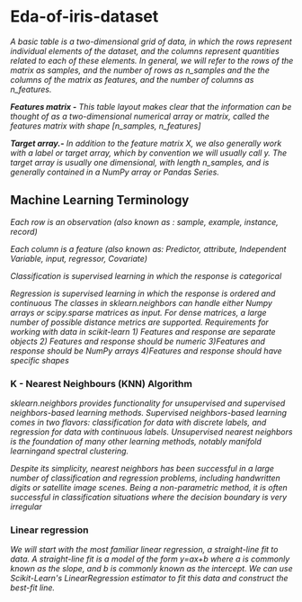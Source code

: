 # Eda-of-iris-dataset
_A basic table is a two-dimensional grid of data, in which the rows represent individual elements of the dataset, and the columns represent quantities related to each of these elements. In general, we will refer to the rows of the matrix as samples, and the number of rows as n_samples and the the columns of the matrix as features, and the number of columns as n_features._

_**Features matrix -** This table layout makes clear that the information can be thought of as a two-dimensional numerical array or matrix, called the features matrix with shape [n_samples, n_features]_

_**Target array.-** In addition to the feature matrix X, we also generally work with a label or target array, which by convention we will usually call y. The target array is usually one dimensional, with length n_samples, and is generally contained in a NumPy array or Pandas Series._
## Machine Learning Terminology

_Each row is an observation (also known as : sample, example, instance, record)_

_Each column is a feature (also known as: Predictor, attribute, Independent Variable, input, regressor, Covariate)_

_Classification is supervised learning in which the response is categorical_

_Regression is supervised learning in which the response is ordered and continuous
The classes in sklearn.neighbors can handle either Numpy arrays or scipy.sparse matrices as input. For dense matrices, a large number of possible distance metrics are supported._
_Requirements for working with data in scikit-learn_
_1) Features and response are separate objects
2) Features and response should be numeric
3)Features and response should be NumPy arrays
4)Features and response should have specific shapes_

### K - Nearest Neighbours (KNN) Algorithm

_sklearn.neighbors provides functionality for unsupervised and supervised neighbors-based learning methods. Supervised neighbors-based learning comes in two flavors: classification for data with discrete labels, and regression for data with continuous labels. Unsupervised nearest neighbors is the foundation of many other learning methods, notably manifold learningand spectral clustering._

_Despite its simplicity, nearest neighbors has been successful in a large number of classification and regression problems, including handwritten digits or satellite image scenes. Being a non-parametric method, it is often successful in classification situations where the decision boundary is very irregular_

### Linear regression

_We will start with the most familiar linear regression, a straight-line fit to data. A straight-line fit is a model of the form y=ax+b where a is commonly known as the slope, and b is commonly known as the intercept.
We can use Scikit-Learn's LinearRegression estimator to fit this data and construct the best-fit line._



